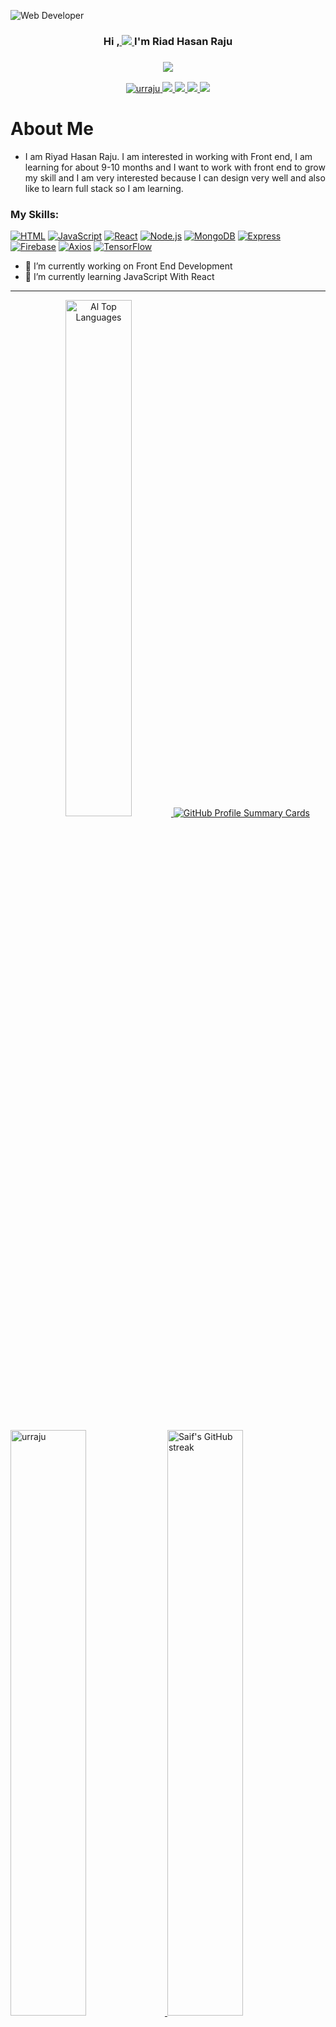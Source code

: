 ![Web Developer](https://i.ibb.co/p4Z13Yj/banner-design.png)

 <h3 align="center">Hi ,<a href="#wave" target="_blank">
    <img src="https://img.shields.io/badge/ 👋-black?style=flat-square"  />
  </a>
 I'm Riad Hasan Raju  </h3>


  
 <h3 align="center">
  <a href="https://github.com/Ratheshan03/readme-typing-svg"><img src="https://readme-typing-svg.herokuapp.com?lines=Mern+Stack+Developer;Frontend+Developer;&center=true&width=500&height=50"></a>
</h3>
<p align="center">
 <a href="[#website](https://assignmant-12.web.app/)" target="blank">
  <img src="https://img.shields.io/badge/Website-DC143C?style=flat-square&logo=medium&logoColor=white" alt="urraju" />
 </a>
 <a href="https://www.linkedin.com/public-profile/settings?trk=d_flagship3_profile_self_view_public_profile" target="_blank">
  <img src="https://img.shields.io/badge/LinkedIn-0077B5?style=flat-square&logo=linkedin&logoColor=white"/>
 </a>
 <a href="#twiter" target="_blank">
  <img src="https://img.shields.io/badge/Twitter-1DA1F2?style=flat-square&logo=twitter&logoColor=white" />
 </a>
 <a href="https://www.instagram.com/urrajuahmed_/" target="_blank">
  <img src="https://img.shields.io/badge/Instagram-fe4164?style=flat-square&logo=instagram&logoColor=white"  />
 </a>
 <a href="https://www.facebook.com/profile.php?id=100007355355842" target="_blank">
    <img src="https://img.shields.io/badge/Facebook-1877F2?style=flat-square&logo=facebook&logoColor=white" />
  </a>

</p>
 <h1>About Me</h1>
 
 - I am Riyad Hasan Raju. I am interested in working with Front end, I am learning for about 9-10 months and  I want to work with front end to grow my skill and I am very interested because I can design very well and also like to learn full stack so I am learning.
 
 
### My Skills:   
[![HTML](https://img.shields.io/badge/HTML-E34F26?style=for-the-badge&labelColor=black&logo=html5&logoColor=E34F26)](https://developer.mozilla.org/en-US/docs/Web/HTML)
[![JavaScript](https://img.shields.io/badge/JavaScript-F0DB4F?style=for-the-badge&labelColor=black&logo=javascript&logoColor=F0DB4F)](https://developer.mozilla.org/en-US/docs/Web/JavaScript)
[![React](https://img.shields.io/badge/React-61DAFB?style=for-the-badge&labelColor=black&logo=react&logoColor=61DAFB)](https://reactjs.org/)
[![Node.js](https://img.shields.io/badge/Node.js-43853D?style=for-the-badge&labelColor=black&logo=node.js&logoColor=43853D)](https://nodejs.org/)
[![MongoDB](https://img.shields.io/badge/MongoDB-47A248?style=for-the-badge&labelColor=black&logo=mongodb&logoColor=47A248)](https://www.mongodb.com/)
[![Express](https://img.shields.io/badge/Express-000000?style=for-the-badge&labelColor=black&logo=express&logoColor=white)](https://expressjs.com/)
[![Firebase](https://img.shields.io/badge/Firebase-FFCA28?style=for-the-badge&labelColor=black&logo=firebase&logoColor=FFCA28)](https://firebase.google.com/)
[![Axios](https://img.shields.io/badge/Axios-007ACC?style=for-the-badge&labelColor=black&logo=axios&logoColor=007ACC)](https://axios-http.com/)
[![TensorFlow](https://img.shields.io/badge/TanStack-FF6F00?style=for-the-badge&labelColor=black&logo=tensorflow&logoColor=FF6F00)](https://www.tanstack.com/)



- 🔭 I’m currently working on Front End Development 
- 🌱 I’m currently learning JavaScript With React 

<hr>
<p align="center">
 <a href="https://github.com/urraju"><img alt="Al  Top Languages" src="https://denvercoder1-github-readme-stats.vercel.app/api/top-langs/?username=urraju&langs_count=8&layout=compact&theme=react&border_color=7F3FBF&bg_color=0D1117&title_color=F85D7F&icon_color=F8D866" width="46.0%  /></a>
</p>


<p align="center">
  <a href="https://github.com/urraju">
    <img src="http://github-profile-summary-cards.vercel.app/api/cards/profile-details?username=urraju&theme=github_dark&icon_color=8B5CF6&border_color=8B5CF6" alt="GitHub Profile Summary Cards" />
  </a>
</p>


<div >

  <a href="https://github.com/urraju">
    <img alt="urraju" src="https://denvercoder1-github-readme-stats.vercel.app/api?username=urraju&show_icons=true&count_private=true&theme=react&border_color=7F3FBF&bg_color=0D1117&title_color=F85D7F&icon_color=7F3FBF" width="49.0%  />
  </a>

  <a href="https://github.com/urraju">
    <img src="https://github-readme-streak-stats.herokuapp.com/?user=urraju&theme=midnight-purple&border=7F3FBF&background=0D1117" alt="Saif's GitHub streak"  width="49.0% />
  </a>
 
</div>
 

<h4> Connect with me🤝: </h4>
<br/>
<a href="https://www.instagram.com/urrajuahmed_/">
  <img align="left" alt="Riad Raju| Instagram" width="20px" src="https://www.vectorlogo.zone/logos/instagram/instagram-icon.svg" />
</a>
<a href="#">
  <img align="left" alt="Riad Raju| Twitter" width="20px" src="https://www.vectorlogo.zone/logos/twitter/twitter-official.svg" />
</a>
<a href="https://www.linkedin.com/public-profile/settings?trk=d_flagship3_profile_self_view_public_profile">
  <img align="left" alt="Riad Raju | Linkedin" width="20px" src="https://www.vectorlogo.zone/logos/linkedin/linkedin-icon.svg" />
</a>
<a href="mailto:riadhasan680@gmail.com">
  <img align="left" alt="Riad Raju | Gmail" width="20px" src="https://www.vectorlogo.zone/logos/gmail/gmail-icon.svg" />
</a>
<a href="https://www.facebook.com/YourFacebookUsernameOrID">
  <img align="left" alt="Riad Raju | Facebook" width="20px" src="https://www.vectorlogo.zone/logos/facebook/facebook-icon.svg" />
</a>

 <br>
  
<p align="right" > Created with 🖤 by <a href="https://github.com/urraju">Riad Raju</a></p>
<p align="right" > <img src="https://komarev.com/ghpvc/?username=urraju&label=Profile%20views&color=0e75b6&style=flat" alt="urraju" /> </p>

